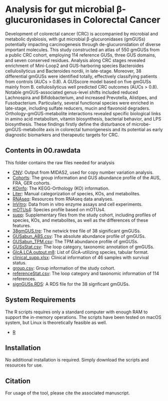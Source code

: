 # Analysis for gut microbial β-glucuronidases in Colorectal Cancer
Development of colorectal cancer (CRC) is accompanied by microbial and metabolic dysbiosis, with gut microbial β-glucuronidases (gmGUSs) potentially impacting carcinogenesis through de-glucuronidation of diverse important molecules. This study constructed an atlas of 550 gmGUSs from a public CRC cohort, employing 114 reference GUSs, three GUS domains, and seven conserved residues. Analysis along CRC stages revealed enrichment of Mini-Loop2 and GUS-harboring species Bacteroides cellulosilyticus and Bacteroides nordii, in late-stage. Moreover, 38 differential gmGUSs were identified totally, effectively classifying patients from controls (AUCs > 0.8). A GUSscore model based on five gmGUSs mainly from B. cellulosilyticus well predicted CRC outcomes (AUCs > 0.8). Notable gmGUS-associated genus-level shifts included reduced Lachnospira and Bifidobacterium, and increased Prevotella, Alistipes, and Fusobacterium. Particularly, several functional species were enriched in late-stage, including sulfate reducers, mucin and flavonoid degraders. Orthology-gmGUS-metabolite interactions revealed specific biological links in amino acid metabolism, vitamin biosynthesis, bacterial behavior, and LPS biosynthesis. These findings firstly define the disturbance of microbe-gmGUS-metabolite axis in colorectal tumorigenesis and its potential as early diagnostic biomarkers and therapeutic targets for CRC.

## Contents in 00.rawdata
This folder contains the raw files needed for analysis
* [CNV](00.rawdata/CNV/): Output from MIDAS2, used for copy number variation analysis.
* [Cohorts](00.rawdata/Cohorts/): The group information and GUS abundance profile of the AUS, FRA, GER cohorts.
* [KOinfo](00.rawdata/KOinfo/): The KEGG-Orthology (KO) information.
* [Liter](00.rawdata/Liter/): Manual categorization of species, KOs, and metabolites.
* [RNAseq](00.rawdata/RNAseq/): Resources from RNAseq data analyses.
* [InVitro](00.rawdata/InVitro/): Data from in vitro enzyme assays and cell experiments.
* [mOTUs4](00.rawdata/mOTUs4/): Species profile based on mOTUs4.
* [supp](00.rawdata/supp/): Supplementary files from the study cohort, including profiles of species, KOs, and metabolites, as well as the differences of these features.
* [38gmGUS.tre](00.rawdata/38gmGUS.tre): The netwick tree file of 38 significant gmGUSs.
* [GUSabun_ABS.csv](00.rawdata/GUSabun_ABS.csv): The absolute abundance profile of gmGUSs.
* [GUSabun_TPM.csv](00.rawdata/GUSabun_TPM.csv): The TPM abundance profile of gmGUSs.
* [GUSsStat.csv](00.rawdata/GUSsStat.csv): The loop category, taxonomic annotation of gmGUSs.
* [GlcA.LCA.output.m8](00.rawdata/GlcA.LCA.output.m8): List of GlcA-utilizing species, tabular format.
* [clinical_supp.xlsx](00.rawdata/clinical_supp.xlsx): Clinical information of 46 samples with survival status.
* [group.csv](00.rawdata/group.csv): Group information of the study cohort.
* [referenceStat.csv](00.rawdata/referenceStat.csv): The loop category and taxonomic information of 114 references.
* [signGUSs.RDS](00.rawdata/signGUSs.RDS): A RDS file for the 38 signficant gmGUSs.


## System Requirements
The R scripts requires only a standard computer with enough RAM to support the in-memory operations.
The scripts have been tested on macOS system, but Linux is theoretically feasible as well.
* [R](00.rawdata/https://cran.r-project.org)

## Installation
No additional installation is required. Simply download the scripts and resources for use.

## Citation
For usage of the tool, please cite the associated manuscript.
